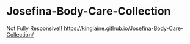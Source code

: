 # Josefina-Body-Care-Collection
Not Fully Responsive!!
https://kinglaine.github.io/Josefina-Body-Care-Collection/
